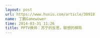 ```yaml
---
layout: post
url: https://www.huxiu.com/article/30918
name: 丁鹏Gamewower
time: 2014-03-31 11:26
title: PPTV换帅：苏宁的反思，联想的棋局
---
```


